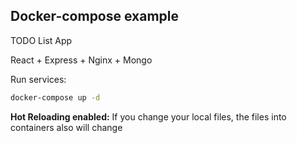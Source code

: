 ## Docker-compose example

TODO List App 

React + Express + Nginx + Mongo

Run services:

````sh
docker-compose up -d 
````

**Hot Reloading enabled:** If you change your local files, the files into containers also will change 
